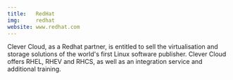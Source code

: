 ```yaml
---
title:   RedHat
img:     redhat
website: www.redhat.com
---
```

Clever Cloud, as a Redhat partner, is entitled to sell the virtualisation and
storage solutions of the world's first Linux software publisher.
Clever Cloud offers RHEL, RHEV and RHCS, as well as an integration service and
additional training.
